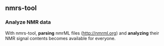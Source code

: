 ## nmrs-tool
### Analyze NMR data 

With nmrs-tool, **parsing** nmrML files (http://nmrml.org) and **analyzing** their NMR signal contents becomes available for everyone. 

